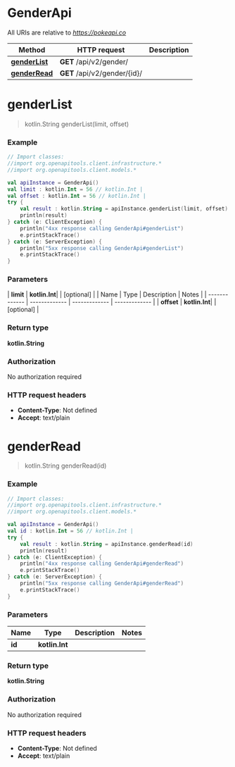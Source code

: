 # GenderApi

All URIs are relative to *https://pokeapi.co*

| Method | HTTP request | Description |
| ------------- | ------------- | ------------- |
| [**genderList**](GenderApi.md#genderList) | **GET** /api/v2/gender/ |  |
| [**genderRead**](GenderApi.md#genderRead) | **GET** /api/v2/gender/{id}/ |  |


<a id="genderList"></a>
# **genderList**
> kotlin.String genderList(limit, offset)



### Example
```kotlin
// Import classes:
//import org.openapitools.client.infrastructure.*
//import org.openapitools.client.models.*

val apiInstance = GenderApi()
val limit : kotlin.Int = 56 // kotlin.Int | 
val offset : kotlin.Int = 56 // kotlin.Int | 
try {
    val result : kotlin.String = apiInstance.genderList(limit, offset)
    println(result)
} catch (e: ClientException) {
    println("4xx response calling GenderApi#genderList")
    e.printStackTrace()
} catch (e: ServerException) {
    println("5xx response calling GenderApi#genderList")
    e.printStackTrace()
}
```

### Parameters
| **limit** | **kotlin.Int**|  | [optional] |
| Name | Type | Description  | Notes |
| ------------- | ------------- | ------------- | ------------- |
| **offset** | **kotlin.Int**|  | [optional] |

### Return type

**kotlin.String**

### Authorization

No authorization required

### HTTP request headers

 - **Content-Type**: Not defined
 - **Accept**: text/plain

<a id="genderRead"></a>
# **genderRead**
> kotlin.String genderRead(id)



### Example
```kotlin
// Import classes:
//import org.openapitools.client.infrastructure.*
//import org.openapitools.client.models.*

val apiInstance = GenderApi()
val id : kotlin.Int = 56 // kotlin.Int | 
try {
    val result : kotlin.String = apiInstance.genderRead(id)
    println(result)
} catch (e: ClientException) {
    println("4xx response calling GenderApi#genderRead")
    e.printStackTrace()
} catch (e: ServerException) {
    println("5xx response calling GenderApi#genderRead")
    e.printStackTrace()
}
```

### Parameters
| Name | Type | Description  | Notes |
| ------------- | ------------- | ------------- | ------------- |
| **id** | **kotlin.Int**|  | |

### Return type

**kotlin.String**

### Authorization

No authorization required

### HTTP request headers

 - **Content-Type**: Not defined
 - **Accept**: text/plain

